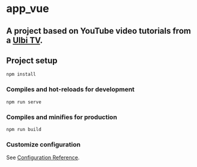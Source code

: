 # app_vue

## A project based on YouTube video tutorials from a [Ulbi TV](https://www.youtube.com/watch?v=XzLuMtDelGk&list=WL).

## Project setup

```
npm install
```

### Compiles and hot-reloads for development

```
npm run serve
```

### Compiles and minifies for production

```
npm run build
```

### Customize configuration

See [Configuration Reference](https://cli.vuejs.org/config/).
